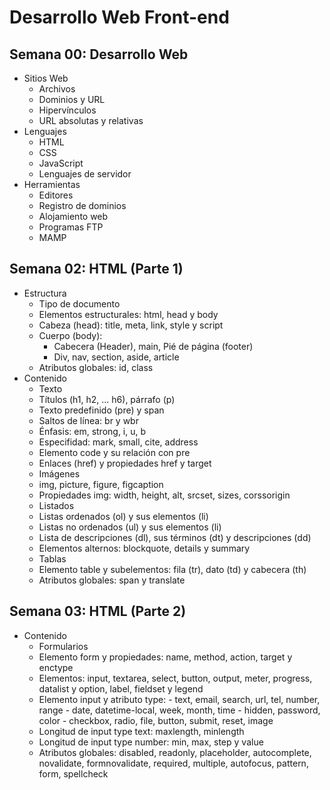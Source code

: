 # Desarrollo Web Front-end

## Semana 00: Desarrollo Web

- Sitios Web
  - Archivos
  - Dominios y URL
  - Hipervínculos
  - URL absolutas y relativas
- Lenguajes
  - HTML
  - CSS
  - JavaScript
  - Lenguajes de servidor
- Herramientas
  - Editores
  - Registro de dominios
  - Alojamiento web
  - Programas FTP
  - MAMP

## Semana 02: HTML (Parte 1)

- Estructura
  - Tipo de documento
  - Elementos estructurales: html, head y body
  - Cabeza (head): title, meta, link, style y script
  - Cuerpo (body):
    - Cabecera (Header), main, Pié de página (footer)
    - Div, nav, section, aside, article
  - Atributos globales: id, class
- Contenido
  -  Texto
    -  Títulos (h1, h2, ... h6), párrafo (p)
    -  Texto predefinido (pre) y span
    -  Saltos de línea: br y wbr
    -  Énfasis: em, strong, i, u, b
    -  Especifidad: mark, small, cite, address
    -  Elemento code y su relación con pre
  -  Enlaces (href) y propiedades href y target
  -  Imágenes
    -  img, picture, figure, figcaption
    -  Propiedades img: width, height, alt, srcset, sizes, corssorigin
  -  Listados
    -  Listas ordenados (ol) y sus elementos (li)
    -  Listas no ordenados (ul) y sus elementos (li)
    -  Lista de descripciones (dl), sus términos (dt) y descripciones (dd)
    -  Elementos alternos: blockquote, details y summary
  -  Tablas
    -  Elemento table y subelementos: fila (tr), dato (td) y cabecera (th)
    -  Atributos globales: span y translate

## Semana 03: HTML (Parte 2)

- Contenido
  -  Formularios
    -  Elemento form y propiedades: name, method, action, target y enctype
    -  Elementos: input, textarea, select, button, output, meter, progress, datalist y option, label, fieldset y legend
    -  Elemento input y atributo type:
      -  text, email, search, url, tel, number, range
      -  date, datetime-local, week, month, time
      -  hidden, password, color
      -  checkbox, radio, file, button, submit, reset, image
    -  Longitud de input type text: maxlength, minlength
    -  Longitud de input type number: min, max, step y value
    -  Atributos globales: disabled, readonly, placeholder, autocomplete, novalidate, formnovalidate, required, multiple, autofocus, pattern, form, spellcheck
